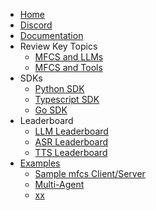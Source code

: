 <!-- docs/_sidebar.md -->

* [Home](/)
* [Discord](https://discord.gg/9eEgMVqg)
* [Documentation](default.md)
* Review Key Topics
  * [MFCS and LLMs](topics/default.md)
  * [MFCS and Tools](topics/default.md)
* SDKs
  * [Python SDK](topics/default.md)
  * [Typescript SDK](topics/default.md)
  * [Go SDK](topics/default.md)
* Leaderboard
  * [LLM Leaderboard](topics/default.md)
  * [ASR Leaderboard](topics/default.md)
  * [TTS Leaderboard](topics/default.md)
* [Examples](https://github.com/mfcsorg/examples)
  * [Sample mfcs Client/Server](https://github.com/mfcsorg/mfcs/)
  * [Multi-Agent](https://github.com/mfcsorg/mfcs)
  * [xx](https://github.com/mfcsorg/mfcs/README.md)
